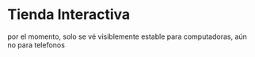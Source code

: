 # Tienda Interactiva

por el momento, solo se vé visiblemente estable para computadoras, aún no para telefonos

